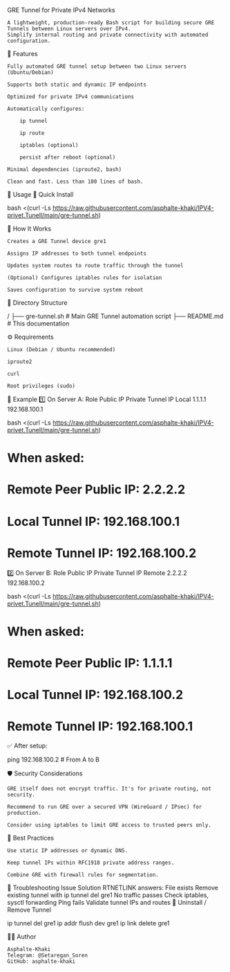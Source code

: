 GRE Tunnel for Private IPv4 Networks

    A lightweight, production-ready Bash script for building secure GRE Tunnels between Linux servers over IPv4.
    Simplify internal routing and private connectivity with automated configuration.



🚀 Features

    Fully automated GRE tunnel setup between two Linux servers (Ubuntu/Debian)

    Supports both static and dynamic IP endpoints

    Optimized for private IPv4 communications

    Automatically configures:

        ip tunnel

        ip route

        iptables (optional)

        persist after reboot (optional)

    Minimal dependencies (iproute2, bash)

    Clean and fast. Less than 100 lines of bash.

📖 Usage
🔧 Quick Install

bash <(curl -Ls https://raw.githubusercontent.com/asphalte-khaki/IPV4-privet.Tunell/main/gre-tunnel.sh)

📝 How It Works

    Creates a GRE Tunnel device gre1

    Assigns IP addresses to both tunnel endpoints

    Updates system routes to route traffic through the tunnel

    (Optional) Configures iptables rules for isolation

    Saves configuration to survive system reboot

📂 Directory Structure

/
├── gre-tunnel.sh   # Main GRE Tunnel automation script
├── README.md       # This documentation

⚙️ Requirements

    Linux (Debian / Ubuntu recommended)

    iproute2

    curl

    Root privileges (sudo)

🚦 Example
1️⃣ On Server A:
Role	Public IP	Private Tunnel IP
Local	1.1.1.1	192.168.100.1

bash <(curl -Ls https://raw.githubusercontent.com/asphalte-khaki/IPV4-privet.Tunell/main/gre-tunnel.sh)
# When asked: 
# Remote Peer Public IP: 2.2.2.2
# Local Tunnel IP: 192.168.100.1
# Remote Tunnel IP: 192.168.100.2

2️⃣ On Server B:
Role	Public IP	Private Tunnel IP
Remote	2.2.2.2	192.168.100.2

bash <(curl -Ls https://raw.githubusercontent.com/asphalte-khaki/IPV4-privet.Tunell/main/gre-tunnel.sh)
# When asked: 
# Remote Peer Public IP: 1.1.1.1
# Local Tunnel IP: 192.168.100.2
# Remote Tunnel IP: 192.168.100.1

✅ After setup:

ping 192.168.100.2  # From A to B

🛡 Security Considerations

    GRE itself does not encrypt traffic. It's for private routing, not security.

    Recommend to run GRE over a secured VPN (WireGuard / IPsec) for production.

    Consider using iptables to limit GRE access to trusted peers only.

📌 Best Practices

    Use static IP addresses or dynamic DNS.

    Keep tunnel IPs within RFC1918 private address ranges.

    Combine GRE with firewall rules for segmentation.

🐛 Troubleshooting
Issue	Solution
RTNETLINK answers: File exists	Remove existing tunnel with ip tunnel del gre1
No traffic passes	Check iptables, sysctl forwarding
Ping fails	Validate tunnel IPs and routes
🔄 Uninstall / Remove Tunnel

ip tunnel del gre1
ip addr flush dev gre1
ip link delete gre1

👨‍💻 Author

    Asphalte-Khaki
    Telegram: @Setaregan_Soren
    GitHub: asphalte-khaki
  

